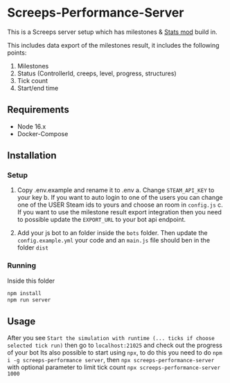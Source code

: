 # Screeps-Performance-Server

This is a Screeps server setup which has milestones & [Stats mod](https://github.com/The-International-Screeps-Bot/screepsmod-server-stats) build in.

This includes data export of the milestones result, it includes the following points:

1. Milestones
2. Status (ControllerId, creeps, level, progress, structures)
3. Tick count
4. Start/end time

## Requirements

- Node 16.x
- Docker-Compose

## Installation

### Setup

1. Copy .env.example and rename it to .env
a. Change `STEAM_API_KEY` to your key
b. If you want to auto login to one of the users you can change one of the USER Steam ids to yours and choose an room in `config.js`
c. If you want to use the milestone result export integration then you need to possible update the `EXPORT_URL` to your bot api endpoint.

2. Add your js bot to an folder inside the `bots` folder. Then update the `config.example.yml` your code and an `main.js` file should ben in the folder `dist`

### Running

Inside this folder

```bash
npm install
npm run server
```

## Usage

After you see `Start the simulation with runtime (... ticks if choose selected tick run)` then go to `localhost:21025` and check out the progress of your bot
Its also possible to start using `npx`, to do this you need to do `npm i -g screeps-performance server`, then `npx screeps-performance-server` with optional parameter to limit tick count  `npx screeps-performance-server 1000`
